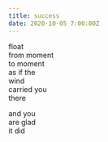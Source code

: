 ```yaml
---
title: success
date: 2020-10-05 7:00:00Z
---
```


float  
from moment  
to moment  
as if the  
wind  
carried you  
there  

and you  
are glad  
it did  
